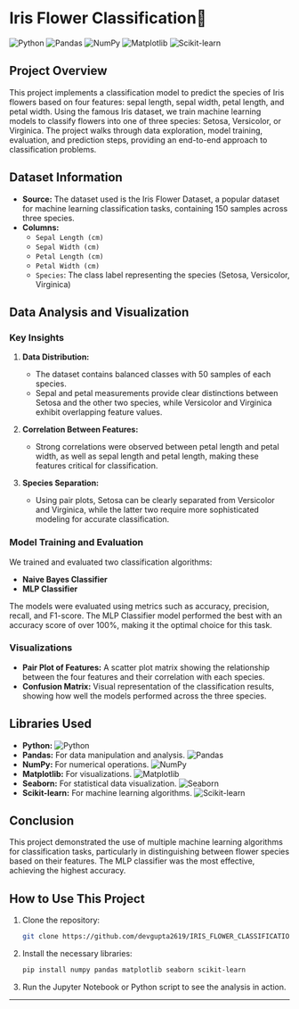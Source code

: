 

# Iris Flower Classification🪻

![Python](https://img.shields.io/badge/Python-3.8%2B-blue) 
![Pandas](https://img.shields.io/badge/pandas-1.2.4-orange)
![NumPy](https://img.shields.io/badge/numpy-1.19.2-orange)
![Matplotlib](https://img.shields.io/badge/matplotlib-3.3.4-orange)
![Scikit-learn](https://img.shields.io/badge/scikit--learn-0.24.1-orange)

## Project Overview

This project implements a classification model to predict the species of Iris flowers based on four features: sepal length, sepal width, petal length, and petal width. Using the famous Iris dataset, we train machine learning models to classify flowers into one of three species: Setosa, Versicolor, or Virginica. The project walks through data exploration, model training, evaluation, and prediction steps, providing an end-to-end approach to classification problems.

## Dataset Information

- **Source:** The dataset used is the Iris Flower Dataset, a popular dataset for machine learning classification tasks, containing 150 samples across three species.
- **Columns:**
  - `Sepal Length (cm)`
  - `Sepal Width (cm)`
  - `Petal Length (cm)`
  - `Petal Width (cm)`
  - `Species`: The class label representing the species (Setosa, Versicolor, Virginica)

## Data Analysis and Visualization

### Key Insights

1. **Data Distribution:**
   - The dataset contains balanced classes with 50 samples of each species.
   - Sepal and petal measurements provide clear distinctions between Setosa and the other two species, while Versicolor and Virginica exhibit overlapping feature values.
   
2. **Correlation Between Features:**
   - Strong correlations were observed between petal length and petal width, as well as sepal length and petal length, making these features critical for classification.
   
3. **Species Separation:**
   - Using pair plots, Setosa can be clearly separated from Versicolor and Virginica, while the latter two require more sophisticated modeling for accurate classification.

### Model Training and Evaluation

We trained and evaluated two classification algorithms:

- **Naive Bayes Classifier**
- **MLP Classifier**


The models were evaluated using metrics such as accuracy, precision, recall, and F1-score. The MLP Classifier model performed the best with an accuracy score of over 100%, making it the optimal choice for this task.

### Visualizations

- **Pair Plot of Features:** A scatter plot matrix showing the relationship between the four features and their correlation with each species.
- **Confusion Matrix:** Visual representation of the classification results, showing how well the models performed across the three species.

## Libraries Used

- **Python:** ![Python](https://img.shields.io/badge/Python-3.8%2B-blue)
- **Pandas:** For data manipulation and analysis. ![Pandas](https://img.shields.io/badge/pandas-1.2.4-orange)
- **NumPy:** For numerical operations. ![NumPy](https://img.shields.io/badge/numpy-1.19.2-orange)
- **Matplotlib:** For visualizations. ![Matplotlib](https://img.shields.io/badge/matplotlib-3.3.4-orange)
- **Seaborn:** For statistical data visualization. ![Seaborn](https://img.shields.io/badge/seaborn-0.11.1-orange)
- **Scikit-learn:** For machine learning algorithms. ![Scikit-learn](https://img.shields.io/badge/scikit--learn-0.24.1-orange)

## Conclusion

This project demonstrated the use of multiple machine learning algorithms for classification tasks, particularly in distinguishing between flower species based on their features. The MLP classifier was the most effective, achieving the highest accuracy.

## How to Use This Project

1. Clone the repository:
   ```bash
   git clone https://github.com/devgupta2619/IRIS_FLOWER_CLASSIFICATION.git
   ```

2. Install the necessary libraries:
   ```bash
   pip install numpy pandas matplotlib seaborn scikit-learn
   ```

3. Run the Jupyter Notebook or Python script to see the analysis in action.

---

